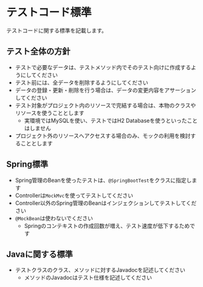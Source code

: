 # テストコード標準

テストコードに関する標準を記載します。

## テスト全体の方針

- テストで必要なデータは、テストメソッド内でそのテスト向けに作成するようにしてください
- テスト前には、全データを削除するようにしてください
- データの登録・更新・削除を行う場合は、データの変更内容をアサーションしてください
- テスト対象がプロジェクト内のリソースで完結する場合は、本物のクラスやリソースを使うこととします
  - 実環境ではMySQLを使い、テストではH2 Databaseを使うといったことはしません
- プロジェクト外のリソースへアクセスする場合のみ、モックの利用を検討することとします

## Spring標準

- Spring管理のBeanを使ったテストは、`@SpringBootTest`をクラスに指定します
- Controllerは`MockMvc`を使ってテストしてください
- Controller以外のSpring管理のBeanはインジェクションしてテストしてください
- `@MockBean`は使わないでください
  - Springのコンテキストの作成回数が増え、テスト速度が低下するためです

## Javaに関する標準

- テストクラスのクラス、メソッドに対するJavadocを記述してください
  - メソッドのJavadocはテスト仕様を記述してください
